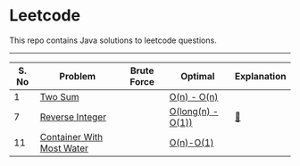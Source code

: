 # Leetcode

 This repo contains Java solutions to leetcode questions.

---
| S. No | Problem | Brute Force | Optimal | Explanation |
| --- | --- | --- | --- | --- |
| 1 | [Two Sum](https://leetcode.com/problems/two-sum/) | | [O(n) - O(n)](1.%20Two%20Sum/2S.java) | |
| 7 | [Reverse Integer](https://leetcode.com/problems/reverse-integer/) |  | [O(long(n) - O(1))](7.%20Reverse%20Integer/RIOptimal.java) |[:scroll:](7.%20Reverse%20Integer/readme.md)
| 11 | [Container With Most Water](https://leetcode.com/problems/container-with-most-water) | []() | [O(n)-O(1)](11.%20Container%20With%20Most%20Water\CWMW2pointer.java) | []() |
